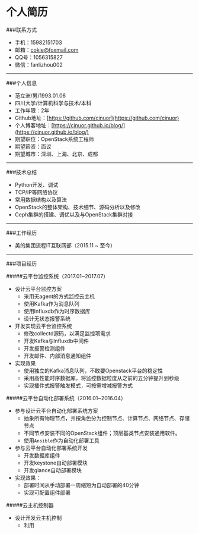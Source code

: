 个人简历
=======

###联系方式
* 手机：15982151703
* 邮箱：cokie@foxmail.com
* QQ号：1056315827
* 微信：fanlizhou002
---

###个人信息
* 范立洲/男/1993.01.06
* 四川大学/计算机科学与技术/本科
* 工作年限：2年
* Github地址：[https://github.com/cinuor](https://github.com/cinuor)
* 个人博客地址：[https://cinuor.github.io/blog/](https://cinuor.github.io/blog/)
* 期望职位：OpenStack系统工程师
* 期望薪资：面议
* 期望城市：深圳、上海、北京、成都
---

###技术总结
* Python开发、调试
* TCP/IP等网络协议
* 常用数据结构以及算法
* OpenStack的整体架构、技术细节、源码分析以及修改
* Ceph集群的搭建、调优以及与OpenStack集群对接
---

###工作经历

* 美的集团流程IT互联网部（2015.11 ~ 至今）

---

###项目经历

#####云平台监控系统（2017.01~2017.07）
* 设计云平台监控方案
    - 采用无agent的方式监控云主机
    - 使用Kafka作为消息队列
    - 使用Influxdb作为时序数据库
    - 设计无状态报警系统
* 开发实现云平台监控系统
    - 修改collectd源码，以满足监控项需求
    - 开发Kafka与Influxdb中间件
    - 开发报警检测组件
    - 开发邮件、内部消息通知组件
* 实现效果
    - 使用独立的Kafka消息队列，不敢要Openstack平台的稳定性
    - 采用高性能时序数据库，将监控数据粒度从之前的五分钟提升到秒级
    - 实现插件式报警触发模式，可按需增减报警方式


#####云平台自动化部署系统（2016.01~2016.04）
* 参与设计云平台自动化部署系统方案
    - 抽象所有物理节点，并按角色分为控制节点、计算节点、网络节点、存储节点
    - 不同节点安装不同的OpenStack组件；顶层基类节点安装通用软件。
    - 使用`Ansible`作为自动化部署工具
* 参与云平台自动化部署系统开发
    - 开发数据库组件
    - 开发keystone自动部署模块
    - 开发glance自动部署模块
* 实现效果：
    - 部署时间从手动部署一周缩短为自动部署的40分钟
    - 实现可配置组件部署

#####云主机控制器
* 设计开发云主机控制
    - 利用
